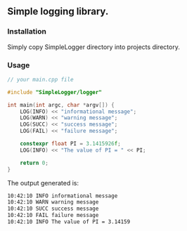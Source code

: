 ## Simple logging library.

### Installation

Simply copy SimpleLogger directory into projects directory.

### Usage

```cpp
// your main.cpp file

#include "SimpleLogger/logger"

int main(int argc, char *argv[]) {
    LOG(INFO) << "informational message";
    LOG(WARN) << "warning message";
    LOG(SUCC) << "success message";
    LOG(FAIL) << "failure message";

    constexpr float PI = 3.1415926f;
    LOG(INFO) << "The value of PI = " << PI;

    return 0;
}
```

The output generated is:
```bash
10:42:10 INFO informational message
10:42:10 WARN warning message
10:42:10 SUCC success message
10:42:10 FAIL failure message
10:42:10 INFO The value of PI = 3.14159
```
